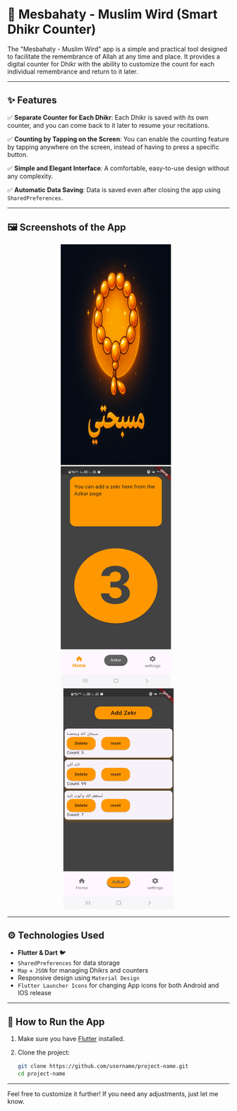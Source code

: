 # 📿 **Mesbahaty - Muslim Wird** (Smart Dhikr Counter)

The "Mesbahaty - Muslim Wird" app is a simple and practical tool designed to facilitate the remembrance of Allah at any time and place. It provides a digital counter for Dhikr with the ability to customize the count for each individual remembrance and return to it later.

---

## ✨ Features

✅ **Separate Counter for Each Dhikr**:
Each Dhikr is saved with its own counter, and you can come back to it later to resume your recitations.

✅ **Counting by Tapping on the Screen**:
You can enable the counting feature by tapping anywhere on the screen, instead of having to press a specific button.

✅ **Simple and Elegant Interface**:
A comfortable, easy-to-use design without any complexity.

✅ **Automatic Data Saving**:
Data is saved even after closing the app using `SharedPreferences`.

---

## 🖼️ Screenshots of the App

<p align="center">
  <!-- Add the first image here -->
  <img src="assets/images/mesbahatey_icon.png" alt="Tasbih Counter" width="250" height = "500"/>
  &nbsp;&nbsp;
  <!-- Add the second image here -->
  <img src="assets/images/Screenshot 1.jpg" alt="App Interface" width="250" height = "500"/>
  &nbsp;&nbsp;
  <!-- Add the third image here -->
  <img src="assets/images/Screenshot 2.jpg" alt="App Interface" width="250" height = "500"/>
</p>

---

## ⚙️ Technologies Used

* **Flutter & Dart** 🐦
* `SharedPreferences` for data storage
* `Map` + `JSON` for managing Dhikrs and counters
* Responsive design using `Material Design`
* `Flutter Launcher Icons` for changing App icons for both Android and IOS release

---

## 🚀 How to Run the App

1. Make sure you have [Flutter](https://flutter.dev/docs/get-started/install) installed.
2. Clone the project:

   ```bash
   git clone https://github.com/username/project-name.git
   cd project-name
   ```

---

Feel free to customize it further! If you need any adjustments, just let me know.
